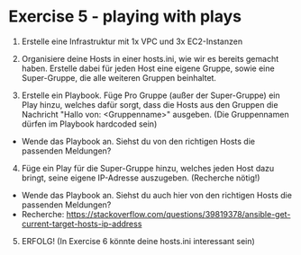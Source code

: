 # Exercise 5 - playing with plays

1. Erstelle eine Infrastruktur mit 1x VPC und 3x EC2-Instanzen

2. Organisiere deine Hosts in einer hosts.ini, wie wir es bereits gemacht haben. Erstelle dabei für jeden Host eine eigene Gruppe, sowie eine Super-Gruppe, die alle weiteren Gruppen beinhaltet.

3. Erstelle ein Playbook. Füge Pro Gruppe (außer der Super-Gruppe) ein Play hinzu, welches dafür sorgt, dass die Hosts aus den Gruppen die Nachricht "Hallo von: \<Gruppenname\>" ausgeben. (Die Gruppennamen dürfen im Playbook hardcoded sein)

- Wende das Playbook an. Siehst du von den richtigen Hosts die passenden Meldungen?

4. Füge ein Play für die Super-Gruppe hinzu, welches jeden Host dazu bringt, seine eigene IP-Adresse auszugeben. (Recherche nötig!)

- Wende das Playbook an. Siehst du auch hier von den richtigen Hosts die passenden Meldungen?
- Recherche: https://stackoverflow.com/questions/39819378/ansible-get-current-target-hosts-ip-address

5. ERFOLG! (In Exercise 6 könnte deine hosts.ini interessant sein)
